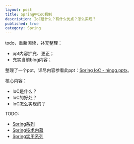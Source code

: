 ```yaml
---
layout: post
title: Spring中IoC机制
description: IoC是什么？有什么优点？怎么实现？
published: true
category: Spring
---
```


todo，重新阅读，补充整理：

* ppt内容扩充、更正；
* 充实当前blog内容；


整理了一个ppt，详尽内容参看此ppt：[Spring IoC - ningg.pptx][Spring IoC - ningg.pptx]。





核心内容：

* IoC是什么？
* IoC的好处？
* IoC怎么实现的？



TODO:

* [Spring系列][Spring系列]
* [Spring技术内幕][Spring技术内幕]
* [Spring实用系列][Spring实用系列]











[Spring IoC - ningg.pptx]:		http://vdisk.weibo.com/s/Cbfky8PvgIsPd


[NingG]:    http://ningg.github.com  "NingG"

[Spring系列]:					http://www.cnblogs.com/xing901022/category/642864.html
[Spring技术内幕]:				http://blog.csdn.net/chjttony/article/category/1239946/1
[Spring实用系列]:				http://blog.csdn.net/wangpeng047/article/category/907053/1







